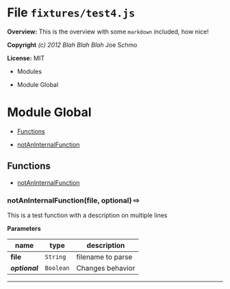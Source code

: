 # File `fixtures/test4.js`
**Overview:** This is the overview with some `markdown` included, how nice!



**Copyright** *(c) 2012 Blah Blah Blah* Joe Schmo

**License:** MIT 



* Modules 
- Module Global



# Module Global


* [Functions](#functions)
 - [notAnInternalFunction](#notAnInternalFunction)



## Functions
* [notAnInternalFunction](#notAnInternalFunction)

### notAnInternalFunction(file, optional)  &#x21e8; 

This is a test function   with a description on multiple lines



**Parameters**

| name | type | description |
|------|------|-------------|
| **file** | `String` | filename to parse |
| ***optional*** | `Boolean` | Changes behavior |


---



